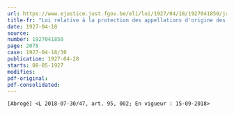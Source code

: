 ```yaml
---
url: https://www.ejustice.just.fgov.be/eli/loi/1927/04/18/1927041850/justel
title-fr: "Loi relative à la protection des appellations d'origine des vins et eaux-de-vie(NOTE : Consultation des versions antérieures à partir du 05-09-2018 et mise à jour au 05-09-2018)"
date: 1927-04-18
source:
number: 1927041850
page: 2078
case: 1927-04-18/30
publication: 1927-04-28
starts: 08-05-1927
modifies:
pdf-original:
pdf-consolidated:
---
```


`[Abrogé] <L 2018-07-30/47, art. 95, 002; En vigueur : 15-09-2018>`
